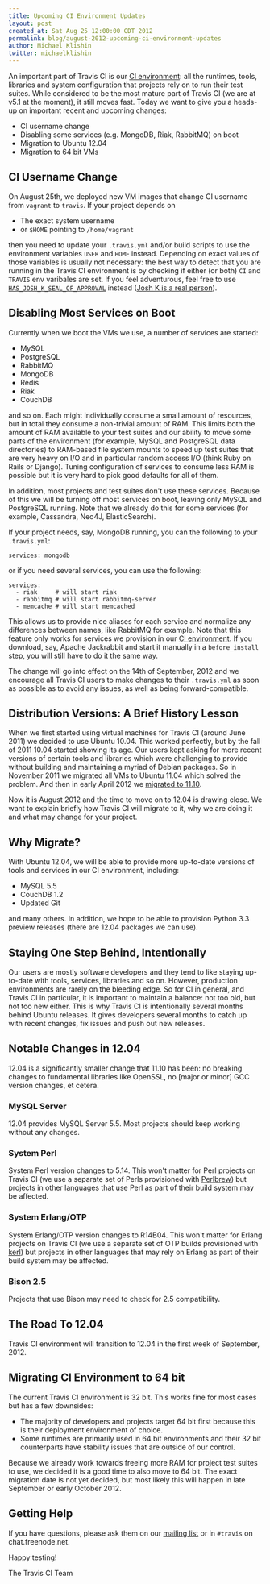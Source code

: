 ```yaml
---
title: Upcoming CI Environment Updates
layout: post
created_at: Sat Aug 25 12:00:00 CDT 2012
permalink: blog/august-2012-upcoming-ci-environment-updates
author: Michael Klishin
twitter: michaelklishin
---
```


An important part of Travis CI is our [CI environment](http://about.travis-ci.org/docs/user/ci-environment/): all the runtimes, tools, libraries and system configuration that
projects rely on to run their test suites. While considered to be the most mature part of Travis CI (we are at v5.1 at the moment),
it still moves fast. Today we want to give you a heads-up on important recent and upcoming changes:

 * CI username change
 * Disabling some services (e.g. MongoDB, Riak, RabbitMQ) on boot
 * Migration to Ubuntu 12.04
 * Migration to 64 bit VMs


## CI Username Change

On August 25th, we deployed new VM images that change CI username from `vagrant` to `travis`. If your project depends on

 * The exact system username
 * or `$HOME` pointing to `/home/vagrant`

then you need to update your `.travis.yml` and/or build scripts to use the environment variables `USER` and `HOME` instead. Depending on exact values of those variables
is usually not necessary: the best way to detect that you are running in the Travis CI environment is by checking if either (or both) `CI` and `TRAVIS` env varibales
are set. If you feel adventurous, feel free to use [`HAS_JOSH_K_SEAL_OF_APPROVAL`](https://github.com/travis-ci/travis-cookbooks/blob/master/ci_environment/travis_build_environment/files/default/ci_user/travis_environment.sh#L8-9) instead ([Josh K is a real person](https://twitter.com/j2h)).


## Disabling Most Services on Boot

Currently when we boot the VMs we use, a number of services are started:

 * MySQL
 * PostgreSQL
 * RabbitMQ
 * MongoDB
 * Redis
 * Riak
 * CouchDB

and so on. Each might individually consume a small amount of resources, but in total they consume a non-trivial amount of RAM. This limits both 
the amount of RAM available to your test suites and our ability to move some parts of the environment (for example, MySQL and PostgreSQL data directories) 
to RAM-based file system mounts to speed up test suites that are very heavy on I/O and in particular random access I/O (think Ruby on Rails or Django). 
Tuning configuration of services to consume less RAM is possible but it is very hard to pick good defaults for all 
of them.

In addition, most projects and test suites don't use these services. Because of this we will be turning off most services
on boot, leaving only MySQL and PostgreSQL running. Note that we already do this for some services 
(for example, Cassandra, Neo4J, ElasticSearch).

If your project needs, say, MongoDB running, you can the following to your `.travis.yml`:

    services: mongodb

or if you need several services, you can use the following:

    services:
      - riak     # will start riak
      - rabbitmq # will start rabbitmq-server
      - memcache # will start memcached

This allows us to provide nice aliases for each service and normalize any differences between names, like RabbitMQ for example. Note that this feature only
works for services we provision in our [CI environment](http://about.travis-ci.org/docs/user/ci-environment/). If you download, say, Apache Jackrabbit and
start it manually in a `before_install` step, you will still have to do it the same way.

The change will go into effect on the 14th of September, 2012 and we encourage all Travis CI users to make changes to their `.travis.yml` as soon as possible as to avoid any issues, as well as being forward-compatible.


## Distribution Versions: A Brief History Lesson

When we first started using virtual machines for Travis CI (around June 2011) we decided to use Ubuntu 10.04. 
This worked perfectly, but by the fall of 2011 10.04 started showing its age. Our users kept asking for more 
recent versions of certain tools and libraries which were challenging to provide without building and maintaining 
a myriad of Debian packages. So in November 2011 we migrated all VMs to Ubuntu 11.04 which solved the problem. 
And then in early April 2012 we [migrated to 11.10](http://about.travis-ci.org/blog/upcoming_ubuntu_11_10_migration/).

Now it is August 2012 and the time to move on to 12.04 is drawing close. We want to explain briefly how Travis CI 
will migrate to it, why we are doing it and what may change for your project.


## Why Migrate?

With Ubuntu 12.04, we will be able to provide more up-to-date versions of tools and services in our CI environment, 
including:

 * MySQL 5.5
 * CouchDB 1.2
 * Updated Git

and many others. In addition, we hope to be able to provision Python 3.3 preview releases (there are 12.04 packages 
we can use).


## Staying One Step Behind, Intentionally

Our users are mostly software developers and they tend to like staying up-to-date with tools, services, libraries and 
so on. However, production environments are rarely on the bleeding edge. So for CI in general, and Travis CI in 
particular, it is important to maintain a balance: not too old, but not too new either. This is why Travis CI is 
intentionally several months behind Ubuntu releases. It gives developers several months to catch up with recent 
changes, fix issues and push out new releases.


## Notable Changes in 12.04

12.04 is a significantly smaller change that 11.10 has been: no breaking changes to fundamental libraries like 
OpenSSL, no [major or minor] GCC version changes, et cetera.

### MySQL Server

12.04 provides MySQL Server 5.5. Most projects should keep working without any changes.


### System Perl

System Perl version changes to 5.14. This won't matter for Perl projects on Travis CI (we use a separate set 
of Perls provisioned with [Perlbrew](http://perlbrew.pl/)) but projects in other languages that use Perl as 
part of their build system may be affected.


### System Erlang/OTP

System Erlang/OTP version changes to R14B04. This won't matter for Erlang projects on Travis CI (we use a 
separate set of OTP builds provisioned with [kerl](https://github.com/spawngrid/kerl)) but projects in other 
languages that may rely on Erlang as part of their build system may be affected.


### Bison 2.5

Projects that use Bison may need to check for 2.5 compatibility.


## The Road To 12.04

Travis CI environment will transition to 12.04 in the first week of September, 2012.


## Migrating CI Environment to 64 bit

The current Travis CI environment is 32 bit. This works fine for most cases but has a few downsides:

 * The majority of developers and projects target 64 bit first because this is their deployment environment of choice.
 * Some runtimes are primarily used in 64 bit environments and their 32 bit counterparts have stability issues that are outside of our control.

Because we already work towards freeing more RAM for project test suites to use, we decided it is a good time to also move to 64 bit.
The exact migration date is not yet decided, but most likely this will happen in late September or early October 2012.


## Getting Help

If you have questions, please ask them on our [mailing list](https://groups.google.com/forum/?fromgroups#!forum/travis-ci) or in
`#travis` on chat.freenode.net.


Happy testing!


The Travis CI Team
